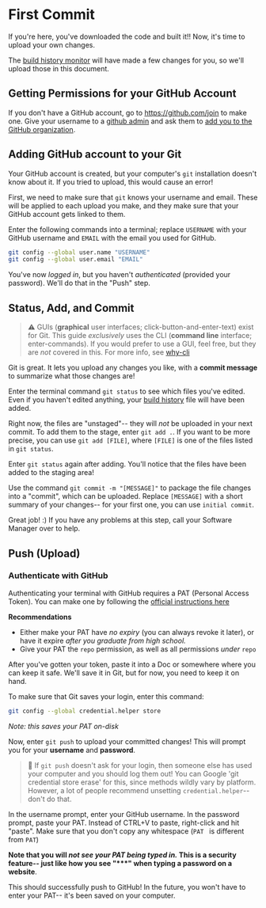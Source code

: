 # First Commit

If you're here, you've downloaded the code and built it!! Now, it's time to upload your own changes.

The [build history monitor](../autoauto/build-history/about-the-build-history-monitor.md) will have made a few changes for you, so we'll upload those in this document.

## Getting Permissions for your GitHub Account

If you don't have a GitHub account, go to <https://github.com/join> to make one. Give your username to a [github admin](../people-to-ask-about-things/github-admin.md) and ask them to [add you to the GitHub organization](adding-someone-to-github.md).

## Adding GitHub account to your Git 

Your GitHub account is created, but your computer's `git` installation doesn't know about it. If you tried to upload, this would cause an error!

First, we need to make sure that `git` knows your username and email. These will be applied to each upload you make, and they make sure that your GitHub account gets linked to them.

Enter the following commands into a terminal; replace `USERNAME` with your GitHub username and `EMAIL` with the email you used for GitHub.

```bash
git config --global user.name "USERNAME"
git config --global user.email "EMAIL"
```

You've now *logged in*, but you haven't *authenticated* (provided your password). We'll do that in the "Push" step.

## Status, Add, and Commit

> ⚠️ GUIs (**graphical** user interfaces; click-button-and-enter-text) exist for Git. This guide *exclusively* uses the CLI (**command line** interface; enter-commands). If you would prefer to use a GUI, feel free, but they are *not* covered in this. 
> For more info, see [why-cli](../git/why-cli.md)

Git is great. It lets you upload any changes you like, with a **commit message** to summarize what those changes are!

Enter the terminal command `git status` to see which files you've edited. Even if you haven't edited anything, your [build history](../autoauto/build-history/about-the-build-history-monitor.md) file will have been added.

Right now, the files are "unstaged"-- they will *not* be uploaded in your next commit. To add them to the stage, enter `git add .`. If you want to be more precise, you can use `git add [FILE]`, where `[FILE]` is one of the files listed in `git status`.

Enter `git status` again after adding. You'll notice that the files have been added to the staging area! 

Use the command `git commit -m "[MESSAGE]"` to package the file changes into a "commit", which can be uploaded. Replace `[MESSAGE]` with a short summary of your changes-- for your first one, you can use `initial commit`.

Great job! :) If you have any problems at this step, call your Software Manager over to help.

## Push (Upload)

### Authenticate with GitHub

Authenticating your terminal with GitHub requires a PAT (Personal Access Token). You can make one by following the [official instructions here](https://docs.github.com/en/authentication/keeping-your-account-and-data-secure/creating-a-personal-access-token#creating-a-token)

**Recommendations**
- Either make your PAT have *no expiry* (you can always revoke it later), or have it expire *after you graduate from high school.*
- Give your PAT the `repo` permission, as well as all permissions *under* `repo` 

After you've gotten your token, paste it into a Doc or somewhere where you can keep it safe. We'll save it in Git, but for now, you need to keep it on hand.

To make sure that Git saves your login, enter this command:
```bash
git config --global credential.helper store
```
*Note: this saves your PAT on-disk*

Now, enter `git push` to upload your committed changes! This will prompt you for your **username** and **password**. 

> 🔴 If `git push` doesn't ask for your login, then someone else has used your computer and you should log them out! 
> You can Google 'git credential store erase' for this, since methods wildly vary by platform. However, a lot of people recommend unsetting `credential.helper`-- don't do that.

In the username prompt, enter your GitHub username. In the password prompt, paste your PAT. Instead of CTRL+V to paste, right-click and hit "paste". Make sure that you don't copy any whitespace (`PAT `   is different from `PAT`)

**Note that you will *not see your PAT being typed in.* This is a security feature-- just like how you see "\*\*\*" when typing a password on a website**.

This should successfully push to GitHub! In the future, you won't have to enter your PAT-- it's been saved on your computer.

